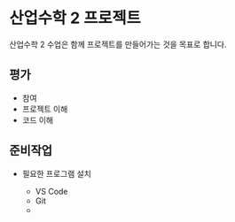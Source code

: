 # 산업수학 2 프로젝트

산업수학 2 수업은 함께 프로젝트를 만들어가는 것을 목표로 합니다.

## 평가

- 참여
- 프로젝트 이해
- 코드 이해

## 준비작업

- 필요한 프로그램 설치

  - VS Code
  - Git
  -
